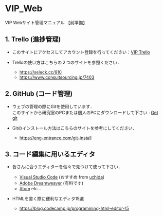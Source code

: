 # VIP_Web

VIP Webサイト管理マニュアル
【前準備】
## 1. Trello (進捗管理)
* このサイトにアクセスしてアカウント登録を行ってください：[VIP Trello](https://trello.com/invite/b/BjctbwUn/33545a6e62d90b3f84a3ce8be4294341/web%E3%82%B5%E3%82%A4%E3%83%88%E3%83%BB%E3%82%B5%E3%83%BC%E3%83%90%E3%83%BC%E6%A7%8B%E7%AF%89-%E4%BF%82 "Trello")

* Trelloの使い方はこちらの２つのサイトを参照ください．
    * https://seleck.cc/610
    * https://www.consultsourcing.jp/7403

## 2. GitHub (コード管理)
* ウェブの管理の際にGitを使用しています．<br>
このサイトから研究室のPCまたは個人のPCにダウンロードして下さい : [Get git](https://git-for-windows.github.io/ "Trello")

* Gitのインストール方法はこちらのサイトを参考にしてください．
    * https://eng-entrance.com/git-install
## 3. コード編集に用いるエディタ
* 皆さんに合うエディターを個々で見つけて使って下さい．
    * [Visual Studio Code](https://code.visualstudio.com/ "Visual Studio Code")  (おすすめ from [uchida](https://github.com/junprog "uchida"))
    * [Adobe Dreamweaver](https://www.adobe.com/jp/products/dreamweaver.html "Adobe Dreamweaver") (有料です)
    * [Atom](https://atom.io/ "Atom")  etc...

* HTMLを書く際に便利なエディタ15選
    * https://blog.codecamp.jp/programming-html-editor-15